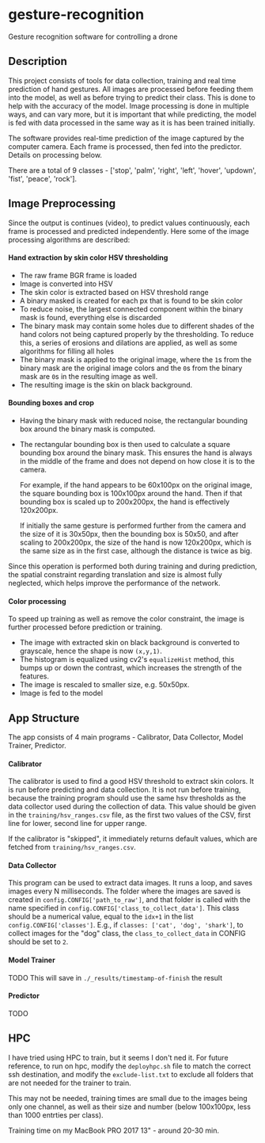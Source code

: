 # gesture-recognition
Gesture recognition software for controlling a drone

## Description
This project consists of tools for data collection, training and real time prediction of 
hand gestures. All images are processed before feeding them into the model, as well as
before trying to predict their class. This is done to help with the accuracy of the model.
Image processing is done in multiple ways, and can vary more, but it is important that 
while predicting, the model is fed with data processed in the same way as it is has been
trained initially.

The software provides real-time prediction of the image captured by the computer camera.
Each frame is processed, then fed into the predictor. Details on processing below.

There are a total of 9 classes - ['stop', 'palm', 'right', 'left', 'hover', 'updown', 'fist', 'peace', 'rock'].

## Image Preprocessing
Since the output is continues (video), to predict values continuously, each frame is processed
and predicted independently. Here some of the image processing algorithms are described:

#### Hand extraction by skin color HSV thresholding
- The raw frame BGR frame is loaded
- Image is converted into HSV
- The skin color is extracted based on HSV threshold range
- A binary masked is created for each px that is found to be skin color
- To reduce noise, the largest connected component within the binary mask is found, 
    everything else is discarded
- The binary mask may contain some holes due to different shades of the hand colors 
    not being captured properly by the thresholding. To reduce this, a series of erosions
    and dilations are applied, as well as some algorithms for filling all holes
- The binary mask is applied to the original image, where the `1`s from the binary mask
    are the original image colors and the `0`s from the binary mask are `0`s in the 
    resulting image as well.
- The resulting image is the skin on black background.

#### Bounding boxes and crop
- Having the binary mask with reduced noise, the rectangular bounding box around the binary 
    mask is computed.
- The rectangular bounding box is then used to calculate a square bounding box around the 
    binary mask. This ensures the hand is always in the middle of the frame and does not
    depend on how close it is to the camera. 
    
    For example, if the hand appears to be 60x100px
    on the original image, the square bounding box is 100x100px around the hand. Then if 
    that bounding box is scaled up to 200x200px, the hand is effectively 120x200px. 
    
    If initially the same gesture is performed further from the 
    camera and the size of it is 30x50px, then the bounding box is 50x50, and after scaling
    to 200x200px, the size of the hand is now 120x200px, which is the same size as in the
    first case, although the distance is twice as big.
    
Since this operation is performed both during training and during prediction, the spatial 
constraint regarding translation and size is almost fully neglected, which helps improve the
performance of the network.

#### Color processing
To speed up training as well as remove the color constraint, the image is further processed
before prediction or training. 
- The image with extracted skin on black background is converted to grayscale, hence the 
    shape is now `(x,y,1)`.
- The histogram is equalized using cv2's `equalizeHist` method, this bumps up or down the
    contrast, which increases the strength of the features.
- The image is rescaled to smaller size, e.g. 50x50px.
- Image is fed to the model 


## App Structure
The app consists of 4 main programs - Calibrator, Data Collector, Model Trainer, Predictor.

#### Calibrator
The calibrator is used to find a good HSV threshold to extract skin colors. It is run before
predicting and data collection. It is not run before training, because the training program
should use the same hsv thresholds as the data collector used during the collection of data.
This value should be given in the `training/hsv_ranges.csv` file, as the first two values of 
the CSV, first line for lower, second line for upper range.

If the calibrator is "skipped", it immediately returns default values, which are fetched 
from `training/hsv_ranges.csv`.
 
#### Data Collector
This program can be used to extract data images. It runs a loop, and saves images every
N milliseconds. The folder where the images are saved is created in `config.CONFIG['path_to_raw']`,
and that folder is called with the name specified in `config.CONFIG['class_to_collect_data']`.
This class should be a numerical value, equal to the `idx+1` in the list 
`config.CONFIG['classes']`. E.g., if `classes: ['cat', 'dog', 'shark']`, to collect images
for the "dog" class, the `class_to_collect_data` in CONFIG should be set to `2`.

#### Model Trainer
TODO
This will save in `./_results/timestamp-of-finish` the result

#### Predictor
TODO


## HPC
I have tried using HPC to train, but it seems I don't ned it. For future reference, to run
on hpc, modify the `deployhpc.sh` file to match the correct ssh destination,
and modify the `exclude-list.txt` to exclude all folders that are not needed for the
trainer to train.

This may not be needed, training times are small due to the images being
only one channel, as well as their size and number (below 100x100px, less than 1000 entrties 
per class).

Training time on my MacBook PRO 2017 13" - around 20-30 min.